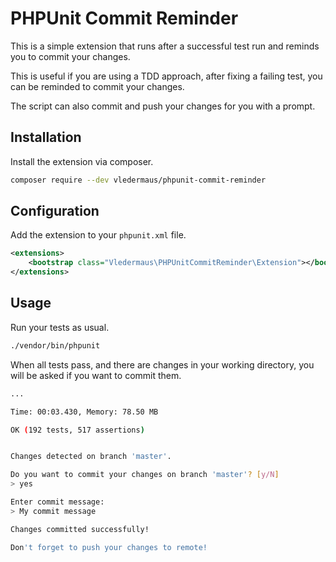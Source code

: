 # PHPUnit Commit Reminder

This is a simple extension that runs after a successful test run and reminds you to commit your changes.

This is useful if you are using a TDD approach, after fixing a failing test, you can be reminded to commit your changes.

The script can also commit and push your changes for you with a prompt.

## Installation

Install the extension via composer.

```bash
composer require --dev vledermaus/phpunit-commit-reminder
```

## Configuration

Add the extension to your `phpunit.xml` file.

```xml
<extensions>
    <bootstrap class="Vledermaus\PHPUnitCommitReminder\Extension"></bootstrap>
</extensions>
```

## Usage

Run your tests as usual.

```bash
./vendor/bin/phpunit
```

When all tests pass, and there are changes in your working directory, you will be asked if you want to commit them.

```bash
...

Time: 00:03.430, Memory: 78.50 MB

OK (192 tests, 517 assertions)


Changes detected on branch 'master'.

Do you want to commit your changes on branch 'master'? [y/N]
> yes

Enter commit message:
> My commit message

Changes committed successfully!

Don't forget to push your changes to remote!
```
